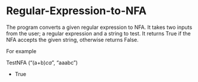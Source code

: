 # Regular-Expression-to-NFA

The program converts a given regular expression to NFA. It takes two inputs from the user; a regular expression and a string to
test. It returns True if the NFA accepts the given string, otherwise returns False.

For example

TestNFA (“(a+b)*ca*”, “aaabc”)

- True
